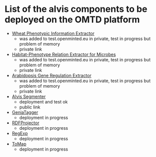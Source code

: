 # List of the alvis components to be deployed on the OMTD platform


* [Wheat Phenotypic Information Extractor](uc-tdm-as-d/) 
    * was added to test.openminted.eu in private, test in progress but problem of memory
    * private link 
* [Habitat-Phenotype Relation Extractor for Microbes](uc-tdm-as-c/) 
    * was added to test.openminted.eu in private, test in progress but problem of memory
    * private link 
* [Arabidopsis Gene Regulation Extractor](uc-tdm-as-e/) 
    * was added to test.openminted.eu in private, test in progress but problem of memory
    * private link 
* [Alvis Segmenter](segmenter/)
    * deployment and test ok
    * public link
* [GeniaTagger](geniatagger/) 
    * deployment in progress
* [RDFProjector](rdfprojector/) 
    * deployment in progress
* [RegExp](regexp/) 
    * deployment in progress
* [ToMap](tomap/) 
    * deployment in progress

